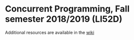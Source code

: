 # Concurrent Programming, Fall semester 2018/2019 (LI52D)

Additional resources are available in the [wiki](https://github.com/isel-leic-pc/s1819i-li52d/wiki)
